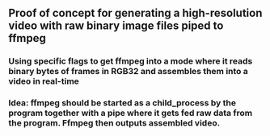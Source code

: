 ## Proof of concept for generating a high-resolution video with raw binary image files piped to ffmpeg

### Using specific flags to get ffmpeg into a mode where it reads binary bytes of frames in RGB32 and assembles them into a video in real-time

### Idea: ffmpeg should be started as a child_process by the program together with a pipe where it gets fed raw data from the program. Ffmpeg then outputs assembled video.
